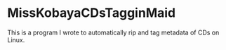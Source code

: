 # MissKobayaCDsTagginMaid
This is a program I wrote to automatically rip and tag metadata of CDs on Linux.

